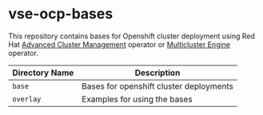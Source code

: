 # vse-ocp-bases

This repository contains bases for Openshift cluster deployment using Red Hat [Advanced Cluster Management](https://access.redhat.com/documentation/en-us/red_hat_advanced_cluster_management_for_kubernetes/2.6) operator or [Multicluster Engine](https://access.redhat.com/documentation/en-us/red_hat_advanced_cluster_management_for_kubernetes/2.6/html/multicluster_engine/index) operator.

  

|Directory Name|Description|
|----------------|-----------------|
| `base` | Bases for openshift cluster deployments |
| `overlay` | Examples for using the bases |